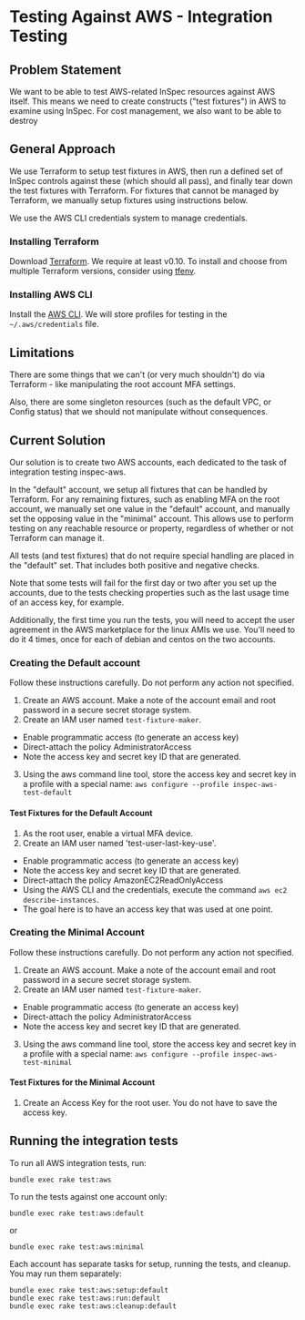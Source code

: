 # Testing Against AWS - Integration Testing

## Problem Statement

We want to be able to test AWS-related InSpec resources against AWS itself.  This means we need to create constructs ("test fixtures") in AWS to examine using InSpec.  For cost management, we also want to be able to destroy

## General Approach

We use Terraform to setup test fixtures in AWS, then run a defined set of InSpec controls against these (which should all pass), and finally tear down the test fixtures with Terraform.  For fixtures that cannot be managed by Terraform, we manually setup fixtures using instructions below.

We use the AWS CLI credentials system to manage credentials.


### Installing Terraform

Download [Terraform](https://www.terraform.io/downloads.html).  We require at least v0.10. To install and choose from multiple Terraform versions, consider using [tfenv](https://github.com/kamatama41/tfenv).

### Installing AWS CLI

Install the [AWS CLI](http://docs.aws.amazon.com/cli/latest/userguide/installing.html). We will store profiles for testing in the `~/.aws/credentials` file.

## Limitations

There are some things that we can't (or very much shouldn't) do via Terraform - like manipulating the root account MFA settings.

Also, there are some singleton resources (such as the default VPC, or Config status) that we should not manipulate without consequences.

## Current Solution

Our solution is to create two AWS accounts, each dedicated to the task of integration testing inspec-aws.

In the "default" account, we setup all fixtures that can be handled by Terraform.  For any remaining fixtures,
such as enabling MFA on the root account, we manually set one value in the "default" account, and manually set the opposing value in the "minimal" account.  This allows use to perform testing on any reachable resource or property, regardless of whether or not Terraform can manage it.

All tests (and test fixtures) that do not require special handling are placed in the "default" set.  That includes both positive and negative checks.

Note that some tests will fail for the first day or two after you set up the accounts, due to the tests checking properties such as the last usage time of an access key, for example.

Additionally, the first time you run the tests, you will need to accept the user agreement in the AWS marketplace for the linux AMIs we use.  You'll need to do it 4 times, once for each of debian and centos on the two accounts.

### Creating the Default account

Follow these instructions carefully.  Do not perform any action not specified.

1. Create an AWS account.  Make a note of the account email and root password in a secure secret storage system.
2. Create an IAM user named `test-fixture-maker`.
  * Enable programmatic access (to generate an access key)
  * Direct-attach the policy AdministratorAccess
  * Note the access key and secret key ID that are generated.
3. Using the aws command line tool, store the access key and secret key in a profile with a special name:
  `aws configure --profile inspec-aws-test-default`

#### Test Fixtures for the Default Account

1. As the root user, enable a virtual MFA device.
2. Create an IAM user named 'test-user-last-key-use'.
  * Enable programmatic access (to generate an access key)
  * Note the access key and secret key ID that are generated.
  * Direct-attach the policy AmazonEC2ReadOnlyAccess
  * Using the AWS CLI and the credentials, execute the command `aws ec2 describe-instances`.
  * The goal here is to have an access key that was used at one point.

### Creating the Minimal Account

Follow these instructions carefully.  Do not perform any action not specified.

1. Create an AWS account.  Make a note of the account email and root password in a secure secret storage system.
2. Create an IAM user named `test-fixture-maker`.
  * Enable programmatic access (to generate an access key)
  * Direct-attach the policy AdministratorAccess
  * Note the access key and secret key ID that are generated.
3. Using the aws command line tool, store the access key and secret key in a profile with a special name:
  `aws configure --profile inspec-aws-test-minimal`

#### Test Fixtures for the Minimal Account

1. Create an Access Key for the root user.  You do not have to save the access key.

## Running the integration tests

To run all AWS integration tests, run:

 ```
 bundle exec rake test:aws
 ```

To run the tests against one account only:

 ```
 bundle exec rake test:aws:default
 ```

 or

 ```
 bundle exec rake test:aws:minimal
 ```

Each account has separate tasks for setup, running the tests, and cleanup.  You may run them separately:

```
bundle exec rake test:aws:setup:default
bundle exec rake test:aws:run:default
bundle exec rake test:aws:cleanup:default
```
